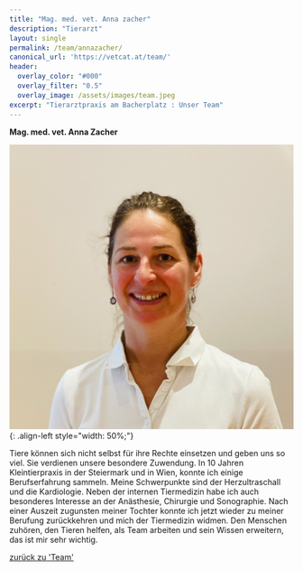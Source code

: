 ```yaml
---
title: "Mag. med. vet. Anna zacher"
description: "Tierarzt"
layout: single
permalink: /team/annazacher/
canonical_url: 'https://vetcat.at/team/'
header:
  overlay_color: "#000"
  overlay_filter: "0.5"
  overlay_image: /assets/images/team.jpeg
excerpt: "Tierarztpraxis am Bacherplatz : Unser Team"
---
```


**Mag. med. vet. Anna Zacher**

![Mag. med. vet. Anna Zacher](/assets/images/anna.jpg){: .align-left style="width: 50%;"}

 
Tiere können sich nicht selbst für ihre Rechte einsetzen und geben uns so viel. Sie verdienen unsere besondere Zuwendung.
In 10 Jahren Kleintierpraxis in der Steiermark und in Wien, konnte ich einige Berufserfahrung sammeln. Meine Schwerpunkte sind der Herzultraschall und die Kardiologie. Neben der internen Tiermedizin habe ich auch besonderes Interesse an der Anästhesie, Chirurgie und Sonographie.
Nach einer Auszeit zugunsten meiner Tochter konnte ich jetzt wieder zu meiner Berufung zurückkehren und mich der Tiermedizin widmen.
Den Menschen zuhören, den Tieren helfen, als Team arbeiten und sein Wissen erweitern, das ist mir sehr wichtig.

[zurück zu 'Team'](/team/)
